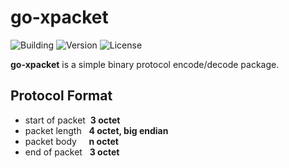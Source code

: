 # go-xpacket

![Building](https://img.shields.io/badge/building-passing-green.svg)
![Version](https://img.shields.io/badge/version-1.0.0-blue.svg)
![License](https://img.shields.io/badge/license-MIT-blue.svg)

**go-xpacket** is a simple binary protocol encode/decode package.

## Protocol Format

- start of packet &nbsp;**3 octet**
- packet length   &nbsp;&nbsp;**4 octet, big endian**
- packet body     &nbsp;&nbsp;&nbsp;&nbsp;**n octet**
- end of packet   &nbsp;&nbsp;**3 octet**

